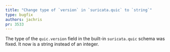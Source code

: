 ```yaml
---
title: "Change type of `version` in `suricata.quic` to `string`"
type: bugfix
authors: jachris
pr: 3533
---
```


The type of the `quic.version` field in the built-in `suricata.quic` schema was
fixed. It now is a string instead of an integer.

